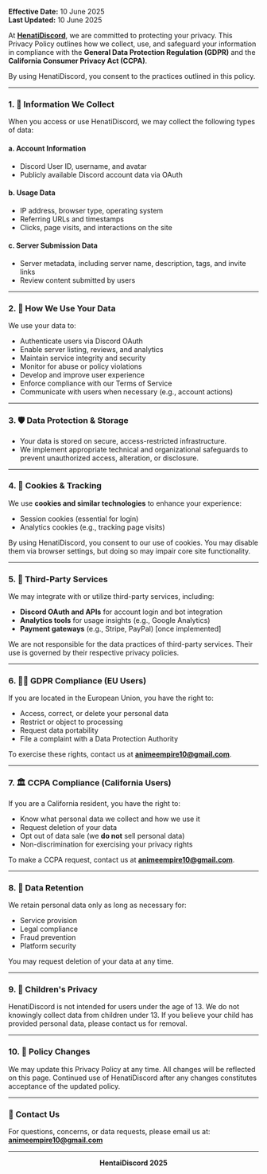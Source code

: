 <!-- ## 🔒 Privacy Policy -->

**Effective Date:** 10 June 2025<br>
**Last Updated:** 10 June 2025

At [**HenatiDiscord**](https://hentaidiscord.com/), we are committed to protecting your privacy. This Privacy Policy outlines how we collect, use, and safeguard your information in compliance with the **General Data Protection Regulation (GDPR)** and the **California Consumer Privacy Act (CCPA)**.

By using HenatiDiscord, you consent to the practices outlined in this policy.

---

### 1. 📘 Information We Collect

When you access or use HenatiDiscord, we may collect the following types of data:

#### a. **Account Information**

* Discord User ID, username, and avatar
* Publicly available Discord account data via OAuth

#### b. **Usage Data**

* IP address, browser type, operating system
* Referring URLs and timestamps
* Clicks, page visits, and interactions on the site

#### c. **Server Submission Data**

* Server metadata, including server name, description, tags, and invite links
* Review content submitted by users

---

### 2. 📌 How We Use Your Data

We use your data to:

* Authenticate users via Discord OAuth
* Enable server listing, reviews, and analytics
* Maintain service integrity and security
* Monitor for abuse or policy violations
* Develop and improve user experience
* Enforce compliance with our Terms of Service
* Communicate with users when necessary (e.g., account actions)

---

### 3. 🛡️ Data Protection & Storage

* Your data is stored on secure, access-restricted infrastructure.
* We implement appropriate technical and organizational safeguards to prevent unauthorized access, alteration, or disclosure.

---

### 4. 🍪 Cookies & Tracking

We use **cookies and similar technologies** to enhance your experience:

* Session cookies (essential for login)
* Analytics cookies (e.g., tracking page visits)

By using HenatiDiscord, you consent to our use of cookies. You may disable them via browser settings, but doing so may impair core site functionality.

---

### 5. 🔁 Third-Party Services

We may integrate with or utilize third-party services, including:

* **Discord OAuth and APIs** for account login and bot integration
* **Analytics tools** for usage insights (e.g., Google Analytics)
* **Payment gateways** (e.g., Stripe, PayPal) \[once implemented]

We are not responsible for the data practices of third-party services. Their use is governed by their respective privacy policies.

---

### 6. 🧑‍⚖️ GDPR Compliance (EU Users)

If you are located in the European Union, you have the right to:

* Access, correct, or delete your personal data
* Restrict or object to processing
* Request data portability
* File a complaint with a Data Protection Authority

To exercise these rights, contact us at **animeempire10@gmail.com**.

---

### 7. 🏛️ CCPA Compliance (California Users)

If you are a California resident, you have the right to:

* Know what personal data we collect and how we use it
* Request deletion of your data
* Opt out of data sale (we **do not** sell personal data)
* Non-discrimination for exercising your privacy rights

To make a CCPA request, contact us at **animeempire10@gmail.com**.

---

### 8. 🧨 Data Retention

We retain personal data only as long as necessary for:

* Service provision
* Legal compliance
* Fraud prevention
* Platform security

You may request deletion of your data at any time.

---

### 9. 🧾 Children's Privacy

HenatiDiscord is not intended for users under the age of 13. We do not knowingly collect data from children under 13. If you believe your child has provided personal data, please contact us for removal.

---

### 10. 🔄 Policy Changes

We may update this Privacy Policy at any time. All changes will be reflected on this page. Continued use of HenatiDiscord after any changes constitutes acceptance of the updated policy.

---

### 📩 Contact Us

For questions, concerns, or data requests, please email us at:
**animeempire10@gmail.com**

---

**<div align="center">HentaiDiscord 2025</div>**
